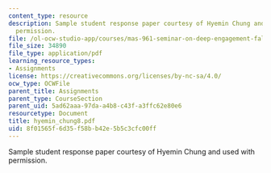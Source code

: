 ```yaml
---
content_type: resource
description: Sample student response paper courtesy of Hyemin Chung and used with
  permission.
file: /ol-ocw-studio-app/courses/mas-961-seminar-on-deep-engagement-fall-2004/8f01565f6d35f58bb42e5b5c3cfc00ff_hyemin_chung8.pdf
file_size: 34890
file_type: application/pdf
learning_resource_types:
- Assignments
license: https://creativecommons.org/licenses/by-nc-sa/4.0/
ocw_type: OCWFile
parent_title: Assignments
parent_type: CourseSection
parent_uid: 5ad62aaa-97da-a4b8-c43f-a3ffc62e80e6
resourcetype: Document
title: hyemin_chung8.pdf
uid: 8f01565f-6d35-f58b-b42e-5b5c3cfc00ff
---
```

Sample student response paper courtesy of Hyemin Chung and used with permission.